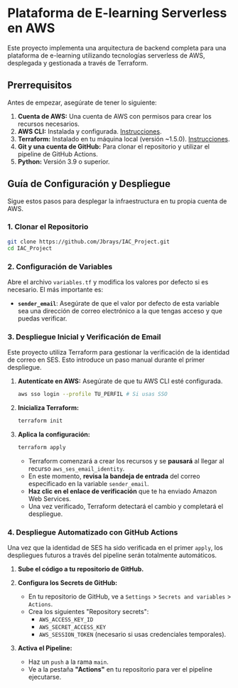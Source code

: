 # Plataforma de E-learning Serverless en AWS

Este proyecto implementa una arquitectura de backend completa para una plataforma de e-learning utilizando tecnologías serverless de AWS, desplegada y gestionada a través de Terraform.

## Prerrequisitos

Antes de empezar, asegúrate de tener lo siguiente:

1.  **Cuenta de AWS:** Una cuenta de AWS con permisos para crear los recursos necesarios.
2.  **AWS CLI:** Instalada y configurada. [Instrucciones](https://docs.aws.amazon.com/cli/latest/userguide/cli-chap-configure.html).
3.  **Terraform:** Instalado en tu máquina local (versión ~1.5.0). [Instrucciones](https://learn.hashicorp.com/tutorials/terraform/install-cli).
4.  **Git y una cuenta de GitHub:** Para clonar el repositorio y utilizar el pipeline de GitHub Actions.
5.  **Python:** Versión 3.9 o superior.

## Guía de Configuración y Despliegue

Sigue estos pasos para desplegar la infraestructura en tu propia cuenta de AWS.

### 1. Clonar el Repositorio

```bash
git clone https://github.com/Jbrays/IAC_Project.git
cd IAC_Project
```

### 2. Configuración de Variables

Abre el archivo `variables.tf` y modifica los valores por defecto si es necesario. El más importante es:

-   **`sender_email`**: Asegúrate de que el valor por defecto de esta variable sea una dirección de correo electrónico a la que tengas acceso y que puedas verificar.

### 3. Despliegue Inicial y Verificación de Email

Este proyecto utiliza Terraform para gestionar la verificación de la identidad de correo en SES. Esto introduce un paso manual durante el primer despliegue.

1.  **Autentícate en AWS:** Asegúrate de que tu AWS CLI esté configurada.
    ```bash
    aws sso login --profile TU_PERFIL # Si usas SSO
    ```

2.  **Inicializa Terraform:**
    ```bash
    terraform init
    ```

3.  **Aplica la configuración:**
    ```bash
    terraform apply
    ```
    - Terraform comenzará a crear los recursos y se **pausará** al llegar al recurso `aws_ses_email_identity`.
    - En este momento, **revisa la bandeja de entrada** del correo especificado en la variable `sender_email`.
    - **Haz clic en el enlace de verificación** que te ha enviado Amazon Web Services.
    - Una vez verificado, Terraform detectará el cambio y completará el despliegue.

### 4. Despliegue Automatizado con GitHub Actions

Una vez que la identidad de SES ha sido verificada en el primer `apply`, los despliegues futuros a través del pipeline serán totalmente automáticos.

1.  **Sube el código a tu repositorio de GitHub.**

2.  **Configura los Secrets de GitHub:**
    *   En tu repositorio de GitHub, ve a `Settings` > `Secrets and variables` > `Actions`.
    *   Crea los siguientes "Repository secrets":
        *   `AWS_ACCESS_KEY_ID`
        *   `AWS_SECRET_ACCESS_KEY`
        *   `AWS_SESSION_TOKEN` (necesario si usas credenciales temporales).

3.  **Activa el Pipeline:**
    *   Haz un `push` a la rama `main`.
    *   Ve a la pestaña **"Actions"** en tu repositorio para ver el pipeline ejecutarse.

